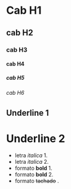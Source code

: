 # Cab H1
## cab H2
### cab H3
#### cab H4
##### cab H5
###### cab H6

Underline 1
-----------

Underline 2
===========

- letra *italica* 1.
- letra _italica_ 2.
- formato **bold** 1.
- formato __bold__ 2.
- formato ~~tachado~~ .